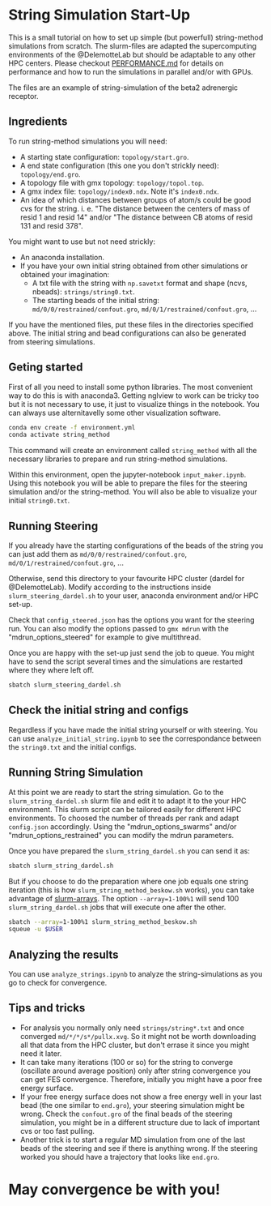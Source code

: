 # String Simulation Start-Up

This is a small tutorial on how to set up simple (but powerfull) string-method
simulations from scratch. The slurm-files are adapted the supercomputing
environments of the @DelemotteLab but should be adaptable to any other HPC
centers. Please checkout [PERFORMANCE.md](../../PERFORMANCE.md) for details on
performance and how to run the simulations in parallel and/or with GPUs.

The files are an example of string-simulation of the beta2 adrenergic receptor.

## Ingredients

To run string-method simulations you will need:

+ A starting state configuration: `topology/start.gro`.
+ A end state configuration (this one you don't strickly need):
`topology/end.gro`.
+ A topology file with gmx topology: `topology/topol.top`.
+ A gmx index file: `topology/index0.ndx`. Note it's `index0.ndx`.
+ An idea of which distances between groups of atom/s could be good cvs for the
string. i. e. "The distance between the centers of mass of resid 1 and resid 14"
and/or "The distance between CB atoms of resid 131 and resid 378".

You might want to use but not need strickly:

+ An anaconda installation.
+ If you have your own initial string obtained from other simulations or obtained
your imagination:
  + A txt file with the string with `np.savetxt` format and shape
(ncvs, nbeads): `strings/string0.txt`.
  + The starting beads of the initial string: `md/0/0/restrained/confout.gro`,
`md/0/1/restrained/confout.gro`, ...

If you have the mentioned files,
put these files in the directories specified above. The initial string and bead
configurations can also be generated from steering simulations.

## Geting started

First of all you need to install some python libraries. The most convenient way
to do this is with anaconda3. 
Getting nglview to work can be tricky too but it is not necessary to use, it
just to visualize things in the notebook. You can always use alternitavelly some
other visualization software.

```bash
conda env create -f environment.yml
conda activate string_method
```

This command will create an environment called `string_method` with all the
necessary libraries to prepare and run string-method simulations.

Within this environment, open the jupyter-notebook  `input_maker.ipynb`.
Using this notebook you will be able to prepare the files for the steering
simulation and/or the string-method. You will also be able to visualize your
initial `string0.txt`.

## Running Steering

If you already have the starting configurations of the beads of the string you
can just add them as `md/0/0/restrained/confout.gro`,
`md/0/1/restrained/confout.gro`, ...

Otherwise, send this directory to your favourite HPC cluster (dardel for
@DelemotteLab). Modify according to the instructions inside
`slurm_steering_dardel.sh` to your user, anaconda environment and/or HPC set-up.

Check that `config_steered.json` has the options you want for the steering run.
You can also modify the options passed to `gmx mdrun` with the
"mdrun\_options\_steered" for example to give multithread.

Once you are happy with the set-up just send the job to queue. You might have to send the script
several times and the simulations are restarted where they where left off.

```bash
sbatch slurm_steering_dardel.sh
```

## Check the initial string and configs

Regardless if you have made the initial string yourself or with steering.
You can use `analyze_initial_string.ipynb` to see the correspondance between
the `string0.txt` and the initial configs.

## Running String Simulation

At this point we are ready to start the string simulation. Go to the
`slurm_string_dardel.sh` slurm file and edit it to adapt it to the your
HPC environment. This slurm script can be tailored easily for different
HPC environments.
To choosed the number of threads per rank and adapt `config.json` accordingly.
Using the "mdrun\_options\_swarms" and/or
"mdrun\_options\_restrained" you can modify the mdrun parameters.

Once you have prepared the `slurm_string_dardel.sh` you can send it as:

```bash
sbatch slurm_string_dardel.sh
```

But if you choose to do the preparation where one job equals one string
iteration (this is how `slurm_string_method_beskow.sh` works),
you can take advantage of [slurm-arrays](https://slurm.schedmd.com/job_array.html).
The option `--array=1-100%1` will send 100 `slurm_string_dardel.sh`
jobs that will execute one after the other.

```bash
sbatch --array=1-100%1 slurm_string_method_beskow.sh
squeue -u $USER
```

## Analyzing the results

You can use `analyze_strings.ipynb` to analyze the string-simulations as you go
to check for convergence.

## Tips and tricks

+ For analysis you normally only need `strings/string*.txt` and once converged
`md/*/*/s*/pullx.xvg`. So it might not be worth downloading all that data from
the HPC cluster, but don't errase it since you might need it later.
+ It can take many iterations (100 or so) for the string to converge (oscillate
around average position) only after string convergence you can get FES convergence.
Therefore, initially you might have a poor free energy surface.
+ If your free energy surface does not show a free energy well in your last bead
(the one similar to `end.gro`), your steering simulation might be wrong. Check
the `confout.gro` of the final beads of the steering simulation, you might be
in a different structure due to lack of important cvs or too fast pulling.
+ Another trick is to start a regular MD simulation from one of the last beads of
the steering and see if there is anything wrong. If the steering worked you should
have a trajectory that looks like `end.gro`.

# May convergence be with you!
